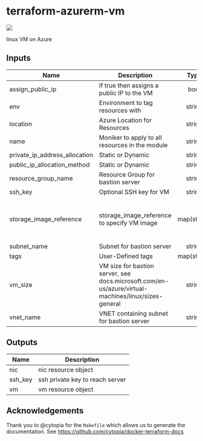 # terraform-azurerm-vm
[![](https://github.com/rhythmictech/terraform-azurerm-vm/workflows/pre-commit-check/badge.svg)](https://github.com/rhythmictech/terraform-azurerm-vm/actions)

linux VM on Azure

<!-- BEGINNING OF PRE-COMMIT-TERRAFORM DOCS HOOK -->
## Inputs

| Name | Description | Type | Default | Required |
|------|-------------|:----:|:-----:|:-----:|
| assign\_public\_ip | If true then assigns a public IP to the VM | bool | `"false"` | no |
| env | Environment to tag resources with | string | `"default"` | no |
| location | Azure Location for Resources | string | `"eastus"` | no |
| name | Moniker to apply to all resources in the module | string | n/a | yes |
| private\_ip\_address\_allocation | Static or Dynamic | string | `"Static"` | no |
| public\_ip\_allocation\_method | Static or Dynamic | string | `"Static"` | no |
| resource\_group\_name | Resource Group for bastion server | string | n/a | yes |
| ssh\_key | Optional SSH key for VM | string | `""` | no |
| storage\_image\_reference | storage_image_reference to specify VM image | map(string) | `{ "offer": "UbuntuServer", "publisher": "Canonical", "sku": "16.04-LTS", "version": "latest" }` | no |
| subnet\_name | Subnet for bastion server | string | n/a | yes |
| tags | User-Defined tags | map(string) | `{}` | no |
| vm\_size | VM size for bastion server, see docs.microsoft.com/en-us/azure/virtual-machines/linux/sizes-general | string | `"Standard_DS1_v2"` | no |
| vnet\_name | VNET containing subnet for bastion server | string | n/a | yes |

## Outputs

| Name | Description |
|------|-------------|
| nic | nic resource object |
| ssh\_key | ssh private key to reach server |
| vm | vm resource object |

<!-- END OF PRE-COMMIT-TERRAFORM DOCS HOOK -->

## Acknowledgements
Thank you to @cytopia for the `Makefile` which allows us to generate the documentation.
See https://github.com/cytopia/docker-terraform-docs
